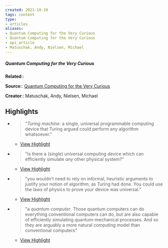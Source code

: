 ```yaml
---
created: 2021-10-19
tags: content
type: 
- articles
aliases:
- Quantum Computing for the Very Curious
- Quantum Computing for the Very Curious
- api_article
- Matuschak, Andy, Nielsen, Michael
---
```

##### Quantum Computing for the Very Curious

**Related**:: 

**Source**:: [Quantum Computing for the Very Curious](https://quantum.country/qcvc)

**Creator**:: Matuschak, Andy, Nielsen, Michael

## Highlights
- > "*Turing machine*: a single, universal programmable computing device that Turing argued could perform any algorithm whatsoever." 
    - [View Highlight](https://quantum.country/qcvc?__readwiseLocation=0%2F1%2F3%2F0%2F0%2F2%3A0%2C2%2F3%2F0%2F0%2F2%3A110#:~:text=Turing%20machine%3A%20a%20single%2C%20universal%2Ccould%20perform%20any%20algorithm%20whatsoever.)

- > "Is there a (single) universal computing device which can efficiently simulate *any* other physical system?" 
    - [View Highlight](https://quantum.country/qcvc?__readwiseLocation=0%2F0%2F9%2F0%2F0%2F2%3A0%2C2%2F0%2F9%2F0%2F0%2F2%3A23#:~:text=Is%20there%20a%20(single)%20universal%2Csimulate%20any%20other%20physical%20system%3F)

- > "you wouldn’t need to rely on informal, heuristic arguments to justify your notion of algorithm, as Turing had done. You could use the laws of physics to prove your device was universal." 
    - [View Highlight](https://quantum.country/qcvc?__readwiseLocation=0%2F10%2F0%2F0%2F2%3A244%2C0%2F10%2F0%2F0%2F2%3A429#:~:text=you%20wouldn%E2%80%99t%20need%20to%20rely%2Cprove%20your%20device%20was%20universal.)

- > "a *quantum computer*. Those quantum computers can do everything conventional computers can do, but are also capable of efficiently simulating quantum-mechanical processes. And so they are arguably a more natural computing model than conventional computers" 
    - [View Highlight](https://quantum.country/qcvc?__readwiseLocation=3%2F27%2F1%2F1%2F3%3A197%2C5%2F27%2F1%2F1%2F3%3A235#:~:text=a%20quantum%20computer.%20Those%20quantum%2Ccomputing%20model%20than%20conventional%20computers)

